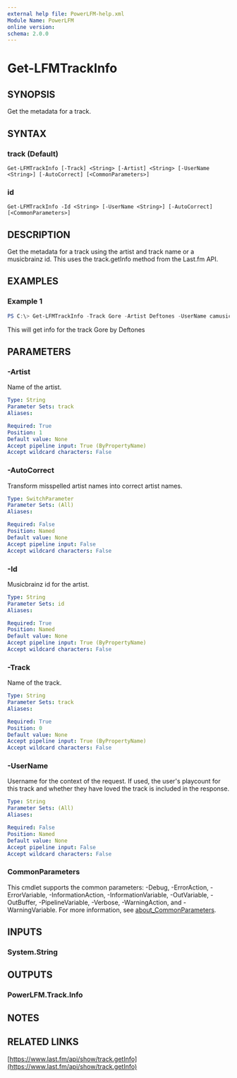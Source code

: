 ```yaml
---
external help file: PowerLFM-help.xml
Module Name: PowerLFM
online version:
schema: 2.0.0
---
```


# Get-LFMTrackInfo

## SYNOPSIS
Get the metadata for a track.

## SYNTAX

### track (Default)
```
Get-LFMTrackInfo [-Track] <String> [-Artist] <String> [-UserName <String>] [-AutoCorrect] [<CommonParameters>]
```

### id
```
Get-LFMTrackInfo -Id <String> [-UserName <String>] [-AutoCorrect] [<CommonParameters>]
```

## DESCRIPTION
Get the metadata for a track using the artist and track name or a musicbrainz id. This uses the track.getInfo method from the Last.fm API.

## EXAMPLES

### Example 1
```powershell
PS C:\> Get-LFMTrackInfo -Track Gore -Artist Deftones -UserName camusicjunkie
```

This will get info for the track Gore by Deftones

## PARAMETERS

### -Artist
Name of the artist.

```yaml
Type: String
Parameter Sets: track
Aliases:

Required: True
Position: 1
Default value: None
Accept pipeline input: True (ByPropertyName)
Accept wildcard characters: False
```

### -AutoCorrect
Transform misspelled artist names into correct artist names.

```yaml
Type: SwitchParameter
Parameter Sets: (All)
Aliases:

Required: False
Position: Named
Default value: None
Accept pipeline input: False
Accept wildcard characters: False
```

### -Id
Musicbrainz id for the artist.

```yaml
Type: String
Parameter Sets: id
Aliases:

Required: True
Position: Named
Default value: None
Accept pipeline input: True (ByPropertyName)
Accept wildcard characters: False
```

### -Track
Name of the track.

```yaml
Type: String
Parameter Sets: track
Aliases:

Required: True
Position: 0
Default value: None
Accept pipeline input: True (ByPropertyName)
Accept wildcard characters: False
```

### -UserName
Username for the context of the request. If used, the user's playcount for this track and whether they have loved the track is included in the response.

```yaml
Type: String
Parameter Sets: (All)
Aliases:

Required: False
Position: Named
Default value: None
Accept pipeline input: False
Accept wildcard characters: False
```

### CommonParameters
This cmdlet supports the common parameters: -Debug, -ErrorAction, -ErrorVariable, -InformationAction, -InformationVariable, -OutVariable, -OutBuffer, -PipelineVariable, -Verbose, -WarningAction, and -WarningVariable. For more information, see [about_CommonParameters](http://go.microsoft.com/fwlink/?LinkID=113216).

## INPUTS

### System.String

## OUTPUTS

### PowerLFM.Track.Info

## NOTES

## RELATED LINKS

[https://www.last.fm/api/show/track.getInfo](https://www.last.fm/api/show/track.getInfo)
